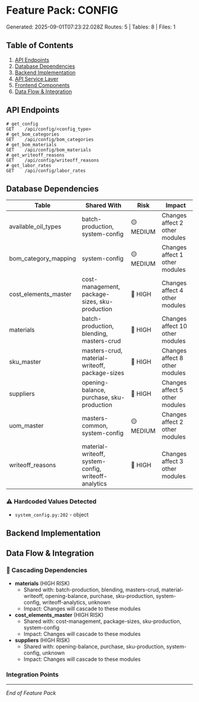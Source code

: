 # Feature Pack: CONFIG
Generated: 2025-09-01T07:23:22.028Z
Routes: 5 | Tables: 8 | Files: 1

## Table of Contents
1. [API Endpoints](#api-endpoints)
2. [Database Dependencies](#database-dependencies)
3. [Backend Implementation](#backend-implementation)
4. [API Service Layer](#api-service-layer)
5. [Frontend Components](#frontend-components)
6. [Data Flow & Integration](#data-flow--integration)

## API Endpoints
```
# get_config
GET    /api/config/<config_type>
# get_bom_categories
GET    /api/config/bom_categories
# get_bom_materials
GET    /api/config/bom_materials
# get_writeoff_reasons
GET    /api/config/writeoff_reasons
# get_labor_rates
GET    /api/config/labor_rates
```

## Database Dependencies
| Table | Shared With | Risk | Impact |
|-------|-------------|------|--------|
| available_oil_types | batch-production, system-config | 🟡 MEDIUM | Changes affect 2 other modules |
| bom_category_mapping | system-config | 🟡 MEDIUM | Changes affect 1 other modules |
| cost_elements_master | cost-management, package-sizes, sku-production | 🔴 HIGH | Changes affect 4 other modules |
| materials | batch-production, blending, masters-crud | 🔴 HIGH | Changes affect 10 other modules |
| sku_master | masters-crud, material-writeoff, package-sizes | 🔴 HIGH | Changes affect 8 other modules |
| suppliers | opening-balance, purchase, sku-production | 🔴 HIGH | Changes affect 5 other modules |
| uom_master | masters-common, system-config | 🟡 MEDIUM | Changes affect 2 other modules |
| writeoff_reasons | material-writeoff, system-config, writeoff-analytics | 🔴 HIGH | Changes affect 3 other modules |

### ⚠️ Hardcoded Values Detected
- `system_config.py:202` - object

## Backend Implementation

## Data Flow & Integration
### 🔗 Cascading Dependencies
- **materials** (HIGH RISK)
  - Shared with: batch-production, blending, masters-crud, material-writeoff, opening-balance, purchase, sku-production, system-config, writeoff-analytics, unknown
  - Impact: Changes will cascade to these modules
- **cost_elements_master** (HIGH RISK)
  - Shared with: cost-management, package-sizes, sku-production, system-config
  - Impact: Changes will cascade to these modules
- **suppliers** (HIGH RISK)
  - Shared with: opening-balance, purchase, sku-production, system-config, unknown
  - Impact: Changes will cascade to these modules

### Integration Points

---
*End of Feature Pack*